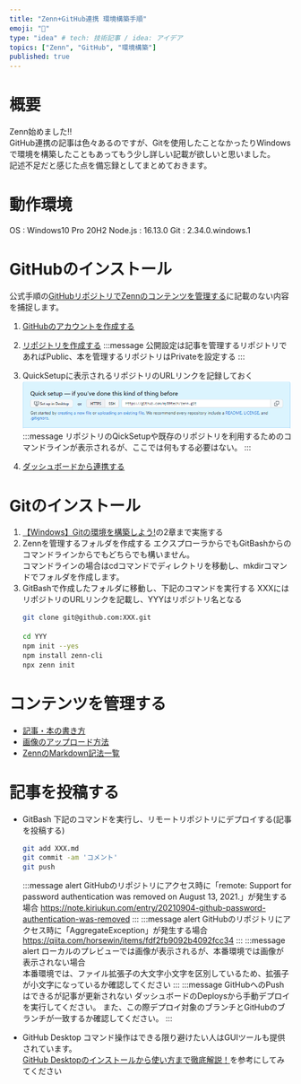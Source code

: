 ```yaml
---
title: "Zenn+GitHub連携 環境構築手順"
emoji: "🦔"
type: "idea" # tech: 技術記事 / idea: アイデア
topics: ["Zenn", "GitHub", "環境構築"]
published: true
---
```


# 概要
Zenn始めました!!  
GitHub連携の記事は色々あるのですが、Gitを使用したことなかったりWindowsで環境を構築したこともあってもう少し詳しい記載が欲しいと思いました。  
記述不足だと感じた点を備忘録としてまとめておきます。  

# 動作環境
OS      : Windows10 Pro 20H2
Node.js : 16.13.0
Git     : 2.34.0.windows.1

# GitHubのインストール
公式手順の[GitHubリポジトリでZennのコンテンツを管理する](https://zenn.dev/zenn/articles/connect-to-github)に記載のない内容を捕捉します。  

1. [GitHubのアカウントを作成する](https://crestadesign.org/github-account/)
2. [リポジトリを作成する](https://zenn.dev/zenn/articles/connect-to-github#1.-%E3%83%AA%E3%83%9D%E3%82%B8%E3%83%88%E3%83%AA%E3%82%92%E4%BD%9C%E6%88%90%E3%81%99%E3%82%8B) 
    :::message
    公開設定は記事を管理するリポジトリであればPublic、本を管理するリポジトリはPrivateを設定する
    :::
3. QuickSetupに表示されるリポジトリのURLリンクを記録しておく
  ![リポジトリのURL](/images/zenn_envconfig_git/RepogitoryURL.png)
    :::message
   リポジトリのQickSetupや既存のリポジトリを利用するためのコマンドラインが表示されるが、ここでは何もする必要はない。 
    :::

4. [ダッシュボードから連携する](https://zenn.dev/zenn/articles/connect-to-github#2.-%E3%83%80%E3%83%83%E3%82%B7%E3%83%A5%E3%83%9C%E3%83%BC%E3%83%89%E3%81%8B%E3%82%89%E9%80%A3%E6%90%BA%E3%81%99%E3%82%8B)


# Gitのインストール
1. [【Windows】Gitの環境を構築しよう!](https://prog-8.com/docs/git-env-win)の2章まで実施する
2. Zennを管理するフォルダを作成する
    エクスプローラからでもGitBashからのコマンドラインからでもどちらでも構いません。   
    コマンドラインの場合はcdコマンドでディレクトリを移動し、mkdirコマンドでフォルダを作成します。
3. GitBashで作成したフォルダに移動し、下記のコマンドを実行する
   XXXにはリポジトリのURLリンクを記載し、YYYはリポジトリ名となる
    ```bash
    git clone git@github.com:XXX.git

    cd YYY
    npm init --yes
    npm install zenn-cli
    npx zenn init
    ```

# コンテンツを管理する
- [記事・本の書き方](https://zenn.dev/zenn/articles/zenn-cli-guide)
- [画像のアップロード方法](https://zenn.dev/zenn/articles/deploy-github-images)
- [ZennのMarkdown記法一覧](https://zenn.dev/zenn/articles/markdown-guide)

# 記事を投稿する
- GitBash
  下記のコマンドを実行し、リモートリポジトリにデプロイする(記事を投稿する)
    ```bash
    git add XXX.md
    git commit -am 'コメント'
    git push
    ```
    :::message alert
    GitHubのリポジトリにアクセス時に「remote: Support for password authentication was removed on August 13, 2021.」が発生する場合
    https://note.kiriukun.com/entry/20210904-github-password-authentication-was-removed
    :::
    :::message alert
    GitHubのリポジトリにアクセス時に「AggregateException」が発生する場合
    https://qiita.com/horsewin/items/fdf2fb9092b4092fcc34
    :::
    :::message alert
    ローカルのプレビューでは画像が表示されるが、本番環境では画像が表示されない場合  
    本番環境では、ファイル拡張子の大文字小文字を区別しているため、拡張子が小文字になっているか確認してください
    :::
    :::message
    GitHubへのPushはできるが記事が更新されない
    ダッシュボードのDeploysから手動デプロイを実行してください。
    また、この際デプロイ対象のブランチとGitHubのブランチが一致するか確認してください。
    :::

- GitHub Desktop
  コマンド操作はできる限り避けたい人はGUIツールも提供されています。  
  [GitHub Desktopのインストールから使い方まで徹底解説！](https://crestadesign.org/github-desktop/)を参考にしてみてください

